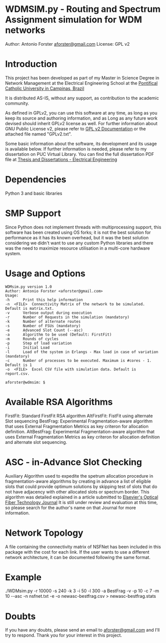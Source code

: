 # WDMSIM.py - Routing and Spectrum Assignment simulation for WDM networks

Author: Antonio Forster <aforster@gmail.com>
License: GPL v2 


# Introduction

This project has been developed as part of my Master in Science Degree in Network Management at the Electrical Engineering School at the [Pontifical Catholic University in Campinas, Brazil](https://www.puc-campinas.edu.br)

It is distributed AS-IS, without any support, as contribution to the academic community.  

As defined in GPLv2, you can use this software at any time, as long as you keep its source and authoring information, and as Long as any future work devised should inherit GPLv2 license as well. For further information about GNU Public License v2, please refer to [GPL v2 Documentation](https://opensource.org/licenses/gpl-2.0.php) or the attached file named "GPLv2.txt".

Some basic information about the software, its development and its usage is available below. If further information is needed, please refer to my dissertation on PUC Virtual Library. You can find the full dissertation PDF file at [Thesis and Dissertations - Electrical Engineering](
https://www.puc-campinas.edu.br/pos-graduacao/programa-de-pos-graduacao-em-engenharia-eletrica-mestrado/#teses)


# Dependencies

Python 3 and basic libraries



# SMP Support

Since Python does not implement threads with multiprocessing support, this software has been created using OS forks; it is not the best solution for performance as it has its known overhead, but it was the best solution considering we didn't want to use any custom Python libraries and there was the need to maximize resource utilisation in a multi-core hardware system. 



# Usage and Options

```aforster@wdmsim: $ ./WDMsim.py --help
WDMsim.py version 1.0
Author: Antonio Forster <aforster@gmail.com>
Usage:
-h		Print this help information
-n	<FILE>	Connectivity Matrix of the network to be simulated. Default is matrix.txt.
-v		Verbose output during execution
-r		Number of Requests in the simulation (mandatory)
-k		Number of alternate routes
-s		Number of FSUs (mandatory)
-e		Advanced Slot Count (--asc)
-a		Algorithm to be used (Default: FirstFit)
-m		Rounds of cycles
-p		Step of load variation
-i		Initial Load
-l		Load of the system in Erlangs - Max load in case of variation (mandatory)
-c		Number of processes to be executed. Maximum is #cores - 1. Default is 1
-o	<FILE>	Excel CSV file with simulation data. Default is report.csv.

aforster@wdmsim: $
```


# Available RSA Algorithms

FirstFit: Standard FirstFit RSA algorithm
AltFirstFit: FistFit using alternate Slot sequencing
BestFrag: Experimental Fragmentation-aware algorithm that uses External Fragmentation Metrics as key criteron for allocation definition.
AltBestFrag: Experimental Fragmentation-aware algorithm that uses External Fragmentation Metrics as key criteron for allocation definition and alternate slot sequencing. 


# ASC - in-Advance Slot Checking

Auxiliary Algorithm used to expedite the spetrum allocation procedure in fragmentation-aware algorithms by creating in advance a list of eligible slots that could provide optimum solutions by skipping test of slots that do not have adjacency with other allocated slots or spectrum border. 
This algorithm was detailed explained in a article submitted to [Elsevier's Optical Fiber Technology Journal](https://www.journals.elsevier.com/optical-fiber-technology/) It is still under review and evaluation at this time, so please search for the author's name on that Journal for more information. 

# Network Topology

A file containing the connectivity matrix of NSFNet has been included in this package with the cost for each link. 
If the user wants to use a different network architecture, it can be documented following the same format. 


# Example

./WDMsim.py -r 10000 -s 240 -k 3 -i 50 -l 300 -a BestFrag -v -p 10 -c 7 -m 10 --asc -n nsfnet.txt -e -o newasc-bestfrag.csv > newasc-bestfrag.stats

# Doubts

If you have any doubts, please send an email to aforster@gmail.com and I'll try to respond. 
Thank you for your interest in this project. 


